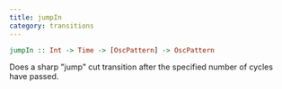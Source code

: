 ```yaml
---
title: jumpIn
category: transitions
---
```


```haskell
jumpIn :: Int -> Time -> [OscPattern] -> OscPattern
```

Does a sharp "jump" cut transition after the specified number of cycles have passed.
